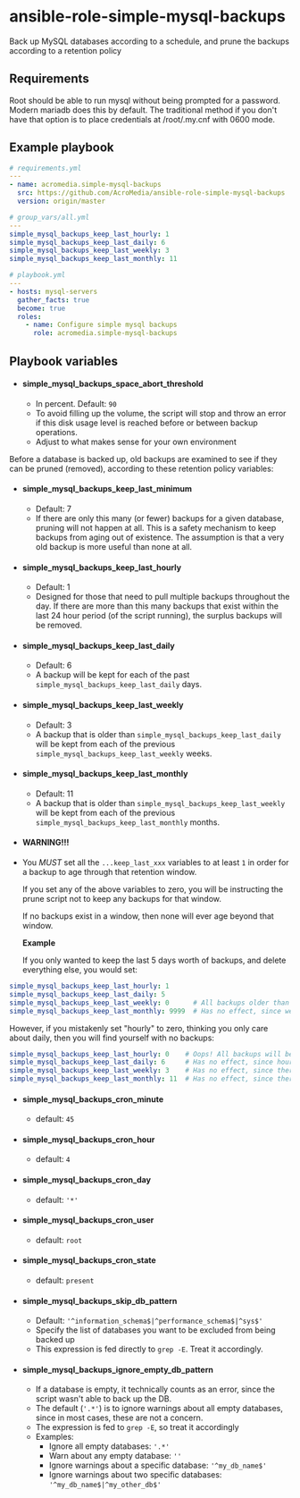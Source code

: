# ansible-role-simple-mysql-backups
Back up MySQL databases according to a schedule, and prune the backups according to a retention policy

## Requirements

Root should be able to run mysql without being prompted for a password. Modern mariadb does this by default. The traditional method if you don't have that option is to place credentials at /root/.my.cnf with 0600 mode.

## Example playbook
```yaml
# requirements.yml
---
- name: acromedia.simple-mysql-backups
  src: https://github.com/AcroMedia/ansible-role-simple-mysql-backups
  version: origin/master
```

```yaml
# group_vars/all.yml
---
simple_mysql_backups_keep_last_hourly: 1
simple_mysql_backups_keep_last_daily: 6
simple_mysql_backups_keep_last_weekly: 3
simple_mysql_backups_keep_last_monthly: 11
```

```yaml
# playbook.yml
---
- hosts: mysql-servers
  gather_facts: true
  become: true
  roles:
    - name: Configure simple mysql backups
      role: acromedia.simple-mysql-backups
```

## Playbook variables

* #### simple_mysql_backups_space_abort_threshold
  - In percent. Default: `90`
  - To avoid filling up the volume, the script will stop and throw an error if this disk usage level is reached before or between backup operations.
  - Adjust to what makes sense for your own environment

Before a database is backed up, old backups are examined to see if they can be pruned (removed), according to these retention policy variables:


* #### simple_mysql_backups_keep_last_minimum
  - Default: 7
  - If there are only this many (or fewer) backups for a given database, pruning will not happen at all. This is a safety mechanism to keep backups from aging out of existence. The assumption is that a very old backup is more useful than none at all.

* #### simple_mysql_backups_keep_last_hourly
  - Default: 1
  - Designed for those that need to pull multiple backups throughout the day. If there are more than this many backups that exist within the last 24 hour period (of the script running), the surplus backups will be removed.

* #### simple_mysql_backups_keep_last_daily
  - Default: 6
  - A backup will be kept for each of the past `simple_mysql_backups_keep_last_daily` days.

* #### simple_mysql_backups_keep_last_weekly
  - Default: 3
  - A backup that is older than `simple_mysql_backups_keep_last_daily` will be kept from each of the previous `simple_mysql_backups_keep_last_weekly` weeks.

* #### simple_mysql_backups_keep_last_monthly
  - Default: 11
  - A backup that is older than `simple_mysql_backups_keep_last_weekly` will be kept from each of the previous `simple_mysql_backups_keep_last_monthly` months.

* #### **WARNING!!!**
 - You *MUST* set all the `...keep_last_xxx` variables to at least `1` in order for a backup to age through that retention window.

   If you set any of the above variables to zero, you will be instructing the prune script not to keep any backups for that window.

   If no backups exist in a window, then none will ever age beyond that window.

   **Example**

   If you only wanted to keep the last 5 days worth of backups, and delete everything else, you would set:
  ```yaml
  simple_mysql_backups_keep_last_hourly: 1
  simple_mysql_backups_keep_last_daily: 5
  simple_mysql_backups_keep_last_weekly: 0      # All backups older than 5 days will be deleted.
  simple_mysql_backups_keep_last_monthly: 9999  # Has no effect, since weekly is 0.
  ````
  However, if you mistakenly set "hourly" to zero, thinking you only care about daily, then you will find yourself with no backups:
  ```yaml
  simple_mysql_backups_keep_last_hourly: 0    # Oops! All backups will be pruned.
  simple_mysql_backups_keep_last_daily: 6     # Has no effect, since hourly is 0, and there are no hourly backups to age into daily.
  simple_mysql_backups_keep_last_weekly: 3    # Has no effect, since there are no daily backups to age into weekly.
  simple_mysql_backups_keep_last_monthly: 11  # Has no effect, since there are no weekly backups to age into monthly.
  ````

* #### simple_mysql_backups_cron_minute
  - default: `45`

* #### simple_mysql_backups_cron_hour
  - default: `4`

* #### simple_mysql_backups_cron_day
  - default: `'*'`

* #### simple_mysql_backups_cron_user
  - default: `root`

* #### simple_mysql_backups_cron_state
  - default: `present`

* #### simple_mysql_backups_skip_db_pattern
  - Default: `'^information_schema$|^performance_schema$|^sys$'`
  - Specify the list of databases you want to be excluded from being backed up
  - This expression is fed directly to `grep -E`. Treat it accordingly.

* #### simple_mysql_backups_ignore_empty_db_pattern
  - If a database is empty, it technically counts as an error, since the script wasn't able to back up the DB.
  - The default (`'.*'`) is to ignore warnings about all empty databases, since in most cases, these are not a concern.
  - The expression is fed to `grep -E`, so treat it accordingly
  - Examples:
    - Ignore all empty databases: `'.*'`
    - Warn about any empty database: `''`
    - Ignore warnings about a specific database: `'^my_db_name$'`
    - Ignore warnings about two specific databases: `'^my_db_name$|^my_other_db$'`
